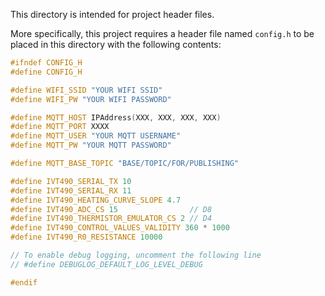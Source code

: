 
This directory is intended for project header files.

More specifically, this project requires a header file named `config.h` to be placed in this directory with the following contents:

```cpp
#ifndef CONFIG_H
#define CONFIG_H

#define WIFI_SSID "YOUR WIFI SSID"
#define WIFI_PW "YOUR WIFI PASSWORD"

#define MQTT_HOST IPAddress(XXX, XXX, XXX, XXX)
#define MQTT_PORT XXXX
#define MQTT_USER "YOUR MQTT USERNAME"
#define MQTT_PW "YOUR MQTT PASSWORD"

#define MQTT_BASE_TOPIC "BASE/TOPIC/FOR/PUBLISHING"

#define IVT490_SERIAL_TX 10
#define IVT490_SERIAL_RX 11
#define IVT490_HEATING_CURVE_SLOPE 4.7
#define IVT490_ADC_CS 15                // D8
#define IVT490_THERMISTOR_EMULATOR_CS 2 // D4
#define IVT490_CONTROL_VALUES_VALIDITY 360 * 1000
#define IVT490_R0_RESISTANCE 10000

// To enable debug logging, uncomment the following line
// #define DEBUGLOG_DEFAULT_LOG_LEVEL_DEBUG

#endif
```
